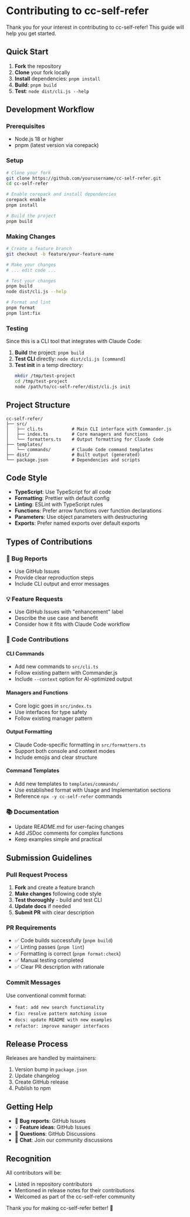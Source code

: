 # Contributing to cc-self-refer

Thank you for your interest in contributing to cc-self-refer! This guide will help you get started.

## Quick Start

1. **Fork** the repository
2. **Clone** your fork locally
3. **Install** dependencies: `pnpm install`
4. **Build**: `pnpm build`
5. **Test**: `node dist/cli.js --help`

## Development Workflow

### Prerequisites

- Node.js 18 or higher
- pnpm (latest version via corepack)

### Setup

```bash
# Clone your fork
git clone https://github.com/yourusername/cc-self-refer.git
cd cc-self-refer

# Enable corepack and install dependencies
corepack enable
pnpm install

# Build the project
pnpm build
```

### Making Changes

```bash
# Create a feature branch
git checkout -b feature/your-feature-name

# Make your changes
# ... edit code ...

# Test your changes
pnpm build
node dist/cli.js --help

# Format and lint
pnpm format
pnpm lint:fix
```

### Testing

Since this is a CLI tool that integrates with Claude Code:

1. **Build** the project: `pnpm build`
2. **Test CLI** directly: `node dist/cli.js [command]`
3. **Test init** in a temp directory:
   ```bash
   mkdir /tmp/test-project
   cd /tmp/test-project
   node /path/to/cc-self-refer/dist/cli.js init
   ```

## Project Structure

```
cc-self-refer/
├── src/
│   ├── cli.ts           # Main CLI interface with Commander.js
│   ├── index.ts         # Core managers and functions
│   └── formatters.ts    # Output formatting for Claude Code
├── templates/
│   └── commands/        # Claude Code command templates
├── dist/                # Built output (generated)
└── package.json         # Dependencies and scripts
```

## Code Style

- **TypeScript**: Use TypeScript for all code
- **Formatting**: Prettier with default config
- **Linting**: ESLint with TypeScript rules
- **Functions**: Prefer arrow functions over function declarations
- **Parameters**: Use object parameters with destructuring
- **Exports**: Prefer named exports over default exports

## Types of Contributions

### 🐛 Bug Reports

- Use GitHub Issues
- Provide clear reproduction steps
- Include CLI output and error messages

### 💡 Feature Requests

- Use GitHub Issues with "enhancement" label
- Describe the use case and benefit
- Consider how it fits with Claude Code workflow

### 🔧 Code Contributions

#### CLI Commands

- Add new commands to `src/cli.ts`
- Follow existing pattern with Commander.js
- Include `--context` option for AI-optimized output

#### Managers and Functions

- Core logic goes in `src/index.ts`
- Use interfaces for type safety
- Follow existing manager pattern

#### Output Formatting

- Claude Code-specific formatting in `src/formatters.ts`
- Support both console and context modes
- Include emojis and clear structure

#### Command Templates

- Add new templates to `templates/commands/`
- Use established format with Usage and Implementation sections
- Reference `npx -y cc-self-refer` commands

### 📚 Documentation

- Update README.md for user-facing changes
- Add JSDoc comments for complex functions
- Keep examples simple and practical

## Submission Guidelines

### Pull Request Process

1. **Fork** and create a feature branch
2. **Make changes** following code style
3. **Test thoroughly** - build and test CLI
4. **Update docs** if needed
5. **Submit PR** with clear description

### PR Requirements

- ✅ Code builds successfully (`pnpm build`)
- ✅ Linting passes (`pnpm lint`)
- ✅ Formatting is correct (`pnpm format:check`)
- ✅ Manual testing completed
- ✅ Clear PR description with rationale

### Commit Messages

Use conventional commit format:

- `feat: add new search functionality`
- `fix: resolve pattern matching issue`
- `docs: update README with new examples`
- `refactor: improve manager interfaces`

## Release Process

Releases are handled by maintainers:

1. Version bump in `package.json`
2. Update changelog
3. Create GitHub release
4. Publish to npm

## Getting Help

- 🐛 **Bug reports**: GitHub Issues
- 💡 **Feature ideas**: GitHub Issues
- 🤔 **Questions**: GitHub Discussions
- 💬 **Chat**: Join our community discussions

## Recognition

All contributors will be:

- Listed in repository contributors
- Mentioned in release notes for their contributions
- Welcomed as part of the cc-self-refer community

Thank you for making cc-self-refer better! 🚀

